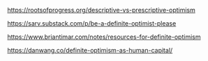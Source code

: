 https://rootsofprogress.org/descriptive-vs-prescriptive-optimism

https://sarv.substack.com/p/be-a-definite-optimist-please

https://www.briantimar.com/notes/resources-for-definite-optimism

https://danwang.co/definite-optimism-as-human-capital/

